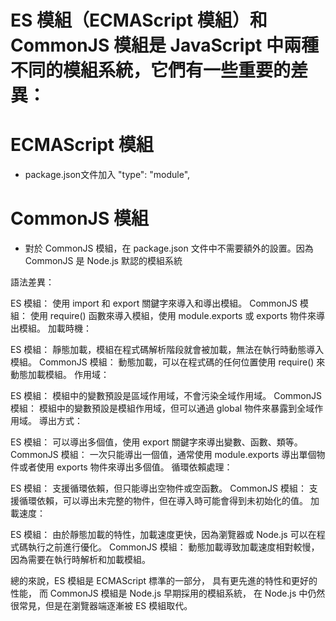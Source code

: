 # ES 模組（ECMAScript 模組）和 CommonJS 模組是 JavaScript 中兩種不同的模組系統，它們有一些重要的差異：

# ECMAScript 模組
- package.json文件加入  "type": "module",

# CommonJS 模組
- 對於 CommonJS 模組，在 package.json 文件中不需要額外的設置。因為 CommonJS 是 Node.js 默認的模組系統

語法差異：

ES 模組： 使用 import 和 export 關鍵字來導入和導出模組。
CommonJS 模組： 使用 require() 函數來導入模組，使用 module.exports 或 exports 物件來導出模組。
加載時機：

ES 模組： 靜態加載，模組在程式碼解析階段就會被加載，無法在執行時動態導入模組。
CommonJS 模組： 動態加載，可以在程式碼的任何位置使用 require() 來動態加載模組。
作用域：

ES 模組： 模組中的變數預設是區域作用域，不會污染全域作用域。
CommonJS 模組： 模組中的變數預設是模組作用域，但可以通過 global 物件來暴露到全域作用域。
導出方式：

ES 模組： 可以導出多個值，使用 export 關鍵字來導出變數、函數、類等。
CommonJS 模組： 一次只能導出一個值，通常使用 module.exports 導出單個物件或者使用 exports 物件來導出多個值。
循環依賴處理：

ES 模組： 支援循環依賴，但只能導出空物件或空函數。
CommonJS 模組： 支援循環依賴，可以導出未完整的物件，但在導入時可能會得到未初始化的值。
加載速度：

ES 模組： 由於靜態加載的特性，加載速度更快，因為瀏覽器或 Node.js 可以在程式碼執行之前進行優化。
CommonJS 模組： 動態加載導致加載速度相對較慢，因為需要在執行時解析和加載模組。

總的來說，ES 模組是 ECMAScript 標準的一部分，
具有更先進的特性和更好的性能，
而 CommonJS 模組是 Node.js 早期採用的模組系統，
在 Node.js 中仍然很常見，但是在瀏覽器端逐漸被 ES 模組取代。